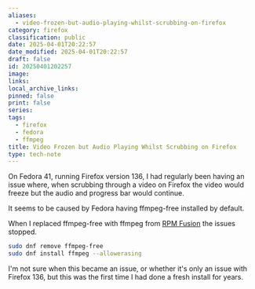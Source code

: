 ```yaml
---
aliases:
  - video-frozen-but-audio-playing-whilst-scrubbing-on-firefox
category: firefox
classification: public
date: 2025-04-01T20:22:57
date_modified: 2025-04-01T20:22:57
draft: false
id: 20250401202257
image: 
links: 
local_archive_links: 
pinned: false
print: false
series: 
tags:
  - firefox
  - fedora
  - ffmpeg
title: Video Frozen but Audio Playing Whilst Scrubbing on Firefox
type: tech-note
---
```


On Fedora 41, running Firefox version 136, I had regularly been having an issue where, when scrubbing through a video on Firefox the video would freeze but the audio and progress bar would continue.

It seems to be caused by Fedora having ffmpeg-free installed by default. 

When I replaced ffmpeg-free with ffmpeg from [RPM Fusion](https://rpmfusion.org/) the issues stopped.

```sh
sudo dnf remove ffmpeg-free
sudo dnf install ffmpeg --allowerasing
```

I'm not sure when this became an issue, or whether it's only an issue with Firefox 136, but this was the first time I had done a fresh install for years.
